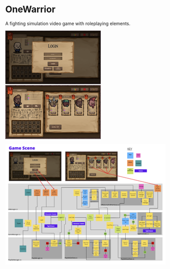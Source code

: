 # OneWarrior
A fighting simulation video game with roleplaying elements.

<img src="https://github.com/Eflox/OneWarrior/blob/main/Pictures/LoginScreen.png" width="300"> <img src="https://github.com/Eflox/OneWarrior/blob/main/Pictures/MenuScreen.png" width="300">

<img src="https://github.com/Eflox/OneWarrior/blob/master/Pictures/Game%20Structure.png" width="800">

